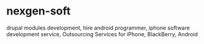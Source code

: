 nexgen-soft
===========

drupal modules development, hire android programmer, iphone software development service, Outsourcing Services for iPhone, BlackBerry, Android